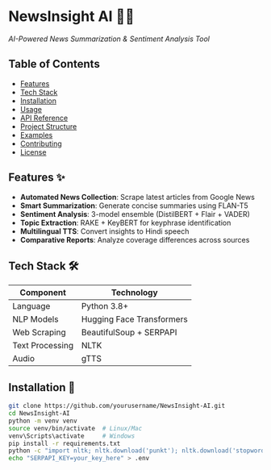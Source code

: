 # NewsInsight AI 📰✨  
*AI-Powered News Summarization & Sentiment Analysis Tool*

## Table of Contents
- [Features](#features-)
- [Tech Stack](#tech-stack-)
- [Installation](#installation-)
- [Usage](#usage-)
- [API Reference](#api-reference-)
- [Project Structure](#project-structure-)
- [Examples](#examples-)
- [Contributing](#contributing-)
- [License](#license-)

## Features ✨
- **Automated News Collection**: Scrape latest articles from Google News
- **Smart Summarization**: Generate concise summaries using FLAN-T5
- **Sentiment Analysis**: 3-model ensemble (DistilBERT + Flair + VADER)
- **Topic Extraction**: RAKE + KeyBERT for keyphrase identification
- **Multilingual TTS**: Convert insights to Hindi speech
- **Comparative Reports**: Analyze coverage differences across sources

## Tech Stack 🛠️
| Component | Technology |
|-----------|------------|
| Language | Python 3.8+ |
| NLP Models | Hugging Face Transformers |
| Web Scraping | BeautifulSoup + SERPAPI |
| Text Processing | NLTK |
| Audio | gTTS |

## Installation 🚀
```bash
git clone https://github.com/yourusername/NewsInsight-AI.git
cd NewsInsight-AI
python -m venv venv
source venv/bin/activate  # Linux/Mac
venv\Scripts\activate     # Windows
pip install -r requirements.txt
python -c "import nltk; nltk.download('punkt'); nltk.download('stopwords')"
echo "SERPAPI_KEY=your_key_here" > .env
